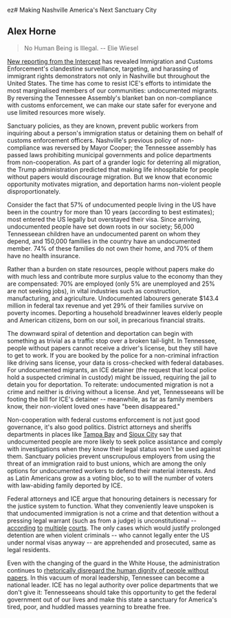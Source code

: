 ez# Making Nashville America's Next Sanctuary City

## Alex Horne

> No Human Being is Illegal.
> -- Elie Wiesel

[New reporting from the Intercept](https://theintercept.com/2021/06/17/ice-retaliate-immigrant-advocates-surveillance/) has revealed Immigration and Customs Enforcement's clandestine surveillance, targeting, and harassing of immigrant rights demonstrators not only in Nashville but throughout the United States. The time has come to resist ICE's efforts to intimidate the most marginalised members of our communities: undocumented migrants. By reversing the Tennessee Assembly's blanket ban on non-compliance with customs enforcement, we can make our state safer for everyone and use limited resources more wisely.

Sanctuary policies, as they are known, prevent public workers from inquiring about a person's immigration status or detaining them on behalf of customs enforcement officers. Nashville's previous policy of non-compliance was reversed by Mayor Cooper; the Tennessee assembly has passed laws prohibiting municipal governments and police departments from non-cooperation. As part of a grander logic for deterring all migration, the Trump administration predicted that making life inhospitable for people without papers would discourage migration. But we know that economic opportunity motivates migration, and deportation harms non-violent people disproportionately.

Consider the fact that 57% of undocumented people living in the US have been in the country for more than 10 years (according to best estimates); most entered the US legally but overstayed their visa. Since arriving, undocumented people have set down roots in our society; 56,000 Tennesseean children have an undocumented parent on whom they depend, and 150,000 families in the country have an undocumented member. 74% of these families do not own their home, and 70% of them have no health insurance.

Rather than a burden on state resources, people without papers make do with much less and contribute more surplus value to the economy than they are compensated: 70% are employed (only 5% are unemployed and 25% are not seeking jobs), in vital industries such as construction, manufacturing, and agriculture. Undocumented labourers generate \$143.4 million in federal tax revenue and yet 29% of their families survive on poverty incomes.  Deporting a household breadwinner leaves elderly people and American citizens, born on our soil, in precarious financial straits.

The downward spiral of detention and deportation can begin with something as trivial as a traffic stop over a broken tail-light. In Tennessee, people without papers cannot receive a driver's license, but they still have to get to work. If you are booked by the police for a non-criminal infraction like driving sans license, your data is cross-checked with federal databases. For undocumented migrants, an ICE detainer (the request that local police hold a suspected criminal in custody) might be issued, requiring the jail to detain you for deportation. To reiterate: undocumented migration is not a crime and neither is driving without a license. And yet, Tennesseeans will be footing the bill for ICE's detainer -- meanwhile, as far as family members know, their non-violent loved ones have "been disappeared."

Non-cooperation with federal customs enforcement is not just good governance, it's also good politics. District attorneys and sheriffs departments in places like [Tampa Bay](http://www.nwestiowa.com/news/sheriff-responds-to-sanctuary/article_c78332fa-13f9-11e7-a0d6-b33dbf4e93bd.html) and [Sioux City](http://www.nwestiowa.com/news/sheriff-responds-to-sanctuary/article_c78332fa-13f9-11e7-a0d6-b33dbf4e93bd.html) say that undocumented people are more likely to seek police assistance and comply with investigations when they know their legal status won't be used against them. Sanctuary policies prevent unscrupulous employers from using the threat of an immigration raid to bust unions, which are among the only options for undocumented workers to defend their material interests. And as Latin Americans grow as a voting bloc, so to will the number of voters with law-abiding family deported by ICE.

Federal attorneys and ICE argue that honouring detainers is necessary for the justice system to function. What they conveniently leave unspoken is that undocumented immigration is not a crime and that detention without a pressing legal warrant (such as from a judge) is unconstitutional -- [according](https://miami.cbslocal.com/2017/03/03/judge-dade-holding-arrested-immigrants-for-ice-is-unconstitutional/) [to](https://immigrantjustice.org/sites/default/files/content-type/press-release/documents/2016-11/JimenezMoreno-NDIL-ruling.pdf) [multiple](http://media.oregonlive.com/clackamascounty_impact/other/Miranda%20Olivares%20MSJ%20decision.140411.pdf) [courts](https://www.aclupa.org/en/press-releases/third-circuit-appeals-court-rules-immigration-detainers-are-non-binding-requests). The only cases which would justify prolonged detention are when violent criminals -- who cannot legally enter the US under normal visas anyway -- are apprehended and prosecuted, same as legal residents.

Even with the changing of the guard in the White House, the administration continues to [rhetorically disregard the human dignity of people without papers](https://www.latimes.com/podcasts/story/2021-06-17/the-times-podcast-kamala-harris-do-not-come-guatemala). In this vacuum of moral leadership, Tennessee can become a national leader. ICE has no legal authority over police departments that we don't give it:  Tennesseeans should take this opportunity to get the federal government out of our lives and make this state a sanctuary for America's tired, poor, and huddled masses yearning to breathe free.
